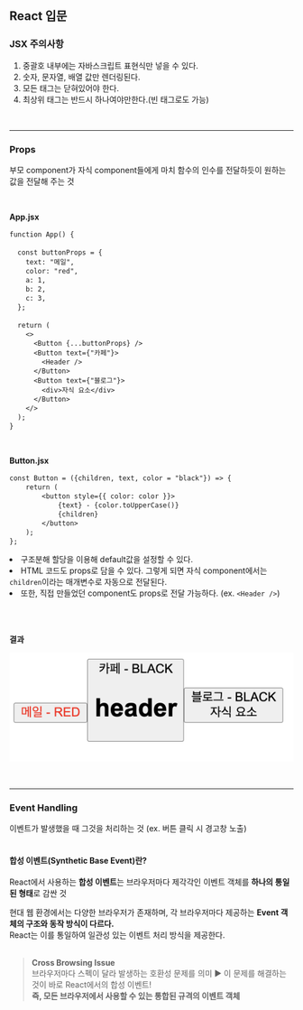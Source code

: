 ## React 입문


### JSX 주의사항
1. 중괄호 내부에는 자바스크립트 표현식만 넣을 수 있다.
2. 숫자, 문자열, 배열 값만 렌더링된다.
3. 모든 태그는 닫혀있어야 한다.
4. 최상위 태그는 반드시 하나여야만한다.(빈 태그로도 가능)

<br>
<hr>

### Props
부모 component가 자식 component들에게 마치 함수의 인수를 전달하듯이 원하는 값을 전달해 주는 것

<br>

**App.jsx**
```
function App() {

  const buttonProps = {
    text: "메일",
    color: "red",
    a: 1,
    b: 2,
    c: 3,
  };

  return (
    <>
      <Button {...buttonProps} />
      <Button text={"카페"}>
        <Header />
      </Button>
      <Button text={"블로그"}>
        <div>자식 요소</div>
      </Button>
    </>
  );
}
```

<br>

**Button.jsx**
```
const Button = ({children, text, color = "black"}) => {
    return (
        <button style={{ color: color }}>
            {text} - {color.toUpperCase()}
            {children}
        </button>
    );
};
```

<li>구조분해 할당을 이용해 default값을 설정할 수 있다.</li>
<li> HTML 코드도 props로 담을 수 있다. 그렇게 되면 자식 component에서는 <code>children</code>이라는 매개변수로 자동으로 전달된다.</li>
<li> 또한, 직접 만들었던 component도 props로 전달 가능하다. (ex. <code>&lt;Header /&gt;</code>)</li>

<br><br>

**결과**

![props 결과](./img/props.png)

<br>
<hr>

### Event Handling
이벤트가 발생했을 때 그것을 처리하는 것 (ex. 버튼 클릭 시 경고창 노출) <br><br>

#### 합성 이벤트(Synthetic Base Event)란?

React에서 사용하는 **합성 이벤트**는 브라우저마다 제각각인 이벤트 객체를 **하나의 통일된 형태**로 감싼 것  

현대 웹 환경에서는 다양한 브라우저가 존재하며, 각 브라우저마다 제공하는 **Event 객체의 구조와 동작 방식이 다르다.**  
React는 이를 통일하여 일관성 있는 이벤트 처리 방식을 제공한다.  
<br>

> **Cross Browsing Issue**  
> 브라우저마다 스펙이 달라 발생하는 호환성 문제를 의미 ▶️ 이 문제를 해결하는 것이 바로 React에서의 합성 이벤트!  
> **즉, 모든 브라우저에서 사용할 수 있는 통합된 규격의 이벤트 객체**